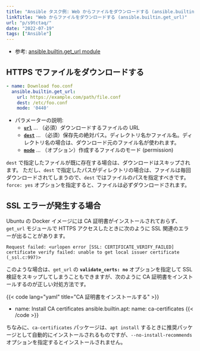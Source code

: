 ```yaml
---
title: "Ansible タスク例: Web からファイルをダウンロードする (ansible.builtin.get_url)"
linkTitle: "Web からファイルをダウンロードする (ansible.builtin.get_url)"
url: "p/s9tctaq/"
date: "2022-07-19"
tags: ["Ansible"]
---
```


- 参考: [ansible.builtin.get_url module](https://docs.ansible.com/ansible/latest/collections/ansible/builtin/get_url_module.html)


HTTPS でファイルをダウンロードする
----

```yaml
- name: Download foo.conf
  ansible.builtin.get_url:
    url: https://example.com/path/file.conf
    dest: /etc/foo.conf
    mode: '0440'
```

- パラメーターの説明:
  - [__`url`__](https://docs.ansible.com/ansible/latest/collections/ansible/builtin/get_url_module.html#parameter-url) ... （必須）ダウンロードするファイルの URL
  - [__`dest`__](https://docs.ansible.com/ansible/latest/collections/ansible/builtin/get_url_module.html#parameter-dest) ... （必須）保存先の絶対パス。ディレクトリ名かファイル名。ディレクトリ名の場合は、ダウンロード元のファイル名が使われます。
  - [__`mode`__](https://docs.ansible.com/ansible/latest/collections/ansible/builtin/get_url_module.html#parameter-mode) ... （オプション）作成するファイルのモード (permission)

`dest` で指定したファイルが既に存在する場合は、ダウンロードはスキップされます。
ただし、`dest` で指定したパスがディレクトリの場合は、ファイルは毎回ダウンロードされてしまうので、`dest` ではファイルのパスを指定すべきです。
`force: yes` オプションを指定すると、ファイルは必ずダウンロードされます。


SSL エラーが発生する場合
----

Ubuntu の Docker イメージには CA 証明書がインストールされておらず、`get_url` モジュールで HTTPS アクセスしたときに次のように SSL 関連のエラーが出ることがあります。

```
Request failed: <urlopen error [SSL: CERTIFICATE_VERIFY_FAILED]
certificate verify failed: unable to get local issuer certificate (_ssl.c:997)>
```

このような場合は、`get_url` の __`validate_certs: no`__ オプションを指定して SSL 検証をスキップしてしまうこともできますが、次のように CA 証明書をインストールするのが正しい対処方法です。

{{< code lang="yaml" title="CA 証明書をインストールする" >}}
- name: Install CA certificates
  ansible.builtin.apt:
    name: ca-certificates
{{< /code >}}

ちなみに、`ca-certificates` パッケージは、`apt install` するときに推奨パッケージとして自動的にインストールされるものですが、`--no-install-recommends` オプションを指定するとインストールされません。

